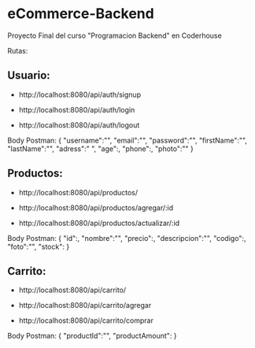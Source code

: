 
# eCommerce-Backend

Proyecto Final del curso "Programacion Backend" en Coderhouse

Rutas:

## Usuario: 

- http://localhost:8080/api/auth/signup

- http://localhost:8080/api/auth/login

- http://localhost:8080/api/auth/logout

Body Postman: {
    "username":"",
    "email":"",
    "password":"",
    "firstName":"",
    "lastName":"",
    "adress":" ",
    "age":,
    "phone":,
    "photo":""
}

## Productos: 

- http://localhost:8080/api/productos/

- http://localhost:8080/api/productos/agregar/:id 

- http://localhost:8080/api/productos/actualizar/:id

Body Postman: {
    "id":, 
    "nombre":"", 
    "precio":, 
    "descripcion":"",
    "codigo":,
    "foto":"",
    "stock":
   }

## Carrito: 

- http://localhost:8080/api/carrito/

- http://localhost:8080/api/carrito/agregar

- http://localhost:8080/api/carrito/comprar


Body Postman: {
    "productId":"",
    "productAmount":
}